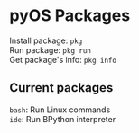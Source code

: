 # pyOS Packages
Install package: `pkg`  
Run package: `pkg run`  
Get package's info: `pkg info`
## Current packages
`bash`: Run Linux commands  
`ide`: Run BPython interpreter
